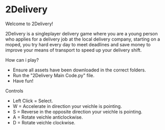 # 2Delivery
Welcome to 2Delivery!

2Delivery is a singleplayer delivery game where you are a young person who applies for a delivery job at the local delivery company, starting on a moped, you try hard every day to meet deadlines and save money to improve your means of transport to speed up your delivery shift.

How can i play?
- Ensure all assets have been downloaded in the correct folders.
- Run the "2Delivery Main Code.py" file.
- Have fun!

Controls
- Left Click = Select.
- W = Accelerate in direction your veichle is pointing.
- S = Reverse in the opposite direction your veichle is pointing.
- A = Rotate veichle anticlockwise.
- D = Rotate veichle clockwise.
